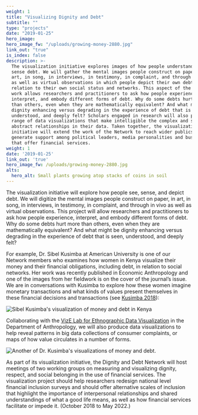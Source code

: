 ```yaml
---
weight: 1
title: "Visualizing Dignity and Debt"
subtitle: ""
type: "projects"
date: "2019-01-25"
hero_image:
hero_image_fw: "/uploads/growing-money-2880.jpg"
link_out: "true"
is_index: false
description: >-
  The visualization initiative explores images of how people understand and 
  sense debt. We will gather the mental images people construct on paper, in
  art, in song, in interviews, in testimony, in complaint, and through in vivo
  as well as virtual observations in which people depict their own debt in
  relation to their own social status and networks. This aspect of the Network’s
  work allows researchers and practitioners to ask how people experience,
  interpret, and embody different forms of debt. Why do some debts hurt more
  than others, even when they are mathematically equivalent? And what might be
  dignity enhancing versus degrading in the experience of debt that is seen,
  understood, and deeply felt? Scholars engaged in research will also produce a
  range of data visualizations that make intelligible the complex and sometimes
  abstract relationships in their data. Taken together, the visualization
  initiative will extend the work of the Network to reach wider publics and
  generate support among political leaders, media personalities and businesses
  that offer financial services.
weight: 1
date: '2019-01-25'
link_out: 'true'
hero_image_fw: /uploads/growing-money-2880.jpg
alts:
  hero_alt: Small plants growing atop stacks of coins in soil
---
```

The visualization initiative will explore how people see, sense, and depict debt. We will digitize the mental images people construct on paper, in art, in song, in interviews, in testimony, in complaint, and through in vivo as well as virtual observations. This project will allow researchers and practitioners to ask how people experience, interpret, and embody different forms of debt. Why do some debts hurt more than others, even when they are mathematically equivalent? And what might be dignity enhancing versus degrading in the experience of debt that is seen, understood, and deeply felt?

For example, Dr. Sibel Kusimba at American University is one of our Network members who examines how women in Kenya visualize their money and their financial obligations, including debt, in relation to social networks. Her work was recently published in Economic Anthropology and one of the images from her fieldwork is on the cover of the journal’s issue. We are in conversations with Kusimba to explore how these women imagine monetary transactions and what kinds of values present themselves in these financial decisions and transactions (see <a href="https://anthrosource.onlinelibrary.wiley.com/doi/pdf/10.1002/sea2.12121" target="_blank">Kusimba 2018</a>):

![Sibel Kusimba's visualization of money and debt in Kenya](/uploads/sibel-drawings.jpg)

Collaborating with the <a href="http://vizelab.princeton.edu/" target="_blank">VizE Lab for Ethnographic Data Visualization</a> in the Department of Anthropology, we will also produce data visualizations to help reveal patterns in big data collections of consumer complaints, or maps of how value circulates in a number of forms.

![Another of Dr. Kusimba's visualizations of money and debt.](/uploads/sibel_robai_january-february_2016.png)

As part of its visualization initiative, the Dignity and Debt Network will host meetings of two working groups on measuring and visualizing dignity, respect, and social belonging in the use of financial services. The visualization project should help researchers redesign national level financial inclusion surveys and should offer alternative scales of inclusion that highlight the importance of interpersonal relationships and shared understandings of what a good life means, as well as how financial services facilitate or impede it. (October 2018 to May 2022.)
